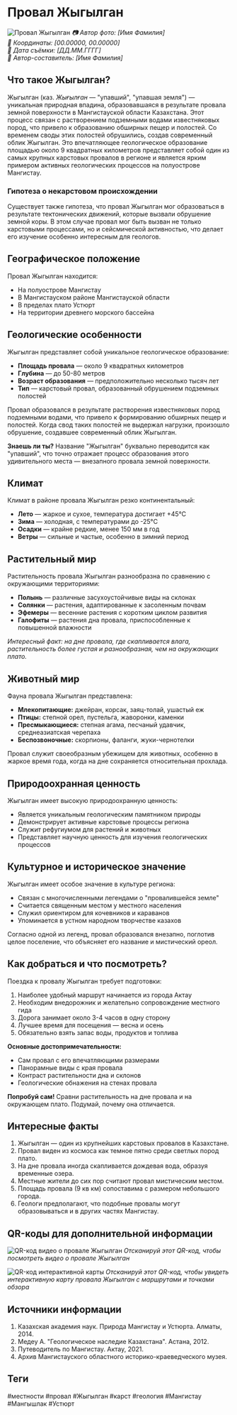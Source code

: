 # Провал Жыгылган

![Провал Жыгылган](../assets/images/locations/zhygylgan.jpg)
*📷 Автор фото: [Имя Фамилия]*  
*📍 Координаты: [00.00000, 00.00000]*  
*📆 Дата съёмки: [ДД.ММ.ГГГГ]*  
*👤 Автор-составитель: [Имя Фамилия]*

## Что такое Жыгылган?

Жыгылган (каз. *Жығылған* — "упавший", "упавшая земля") — уникальная природная впадина, образовавшаяся в результате провала земной поверхности в Мангистауской области Казахстана. Этот процесс связан с растворением подземными водами известняковых пород, что привело к образованию обширных пещер и полостей. Со временем своды этих полостей обрушились, создав современный облик Жыгылган. Это впечатляющее геологическое образование площадью около 9 квадратных километров представляет собой один из самых крупных карстовых провалов в регионе и является ярким примером активных геологических процессов на полуострове Мангистау.

### Гипотеза о некарстовом происхождении

Существует также гипотеза, что провал Жыгылган мог образоваться в результате тектонических движений, которые вызвали обрушение земной коры. В этом случае провал мог быть вызван не только карстовыми процессами, но и сейсмической активностью, что делает его изучение особенно интересным для геологов.

## Географическое положение

Провал Жыгылган находится:
- На полуострове Мангистау
- В Мангистауском районе Мангистауской области
- В пределах плато Устюрт
- На территории древнего морского бассейна

## Геологические особенности

Жыгылган представляет собой уникальное геологическое образование:

- **Площадь провала** — около 9 квадратных километров
- **Глубина** — до 50-80 метров
- **Возраст образования** — предположительно несколько тысяч лет
- **Тип** — карстовый провал, образованный обрушением подземных полостей

Провал образовался в результате растворения известняковых пород подземными водами, что привело к формированию обширных пещер и полостей. Когда свод таких полостей не выдержал нагрузки, произошло обрушение, создавшее современный облик Жыгылган.

**Знаешь ли ты?**
Название "Жыгылган" буквально переводится как "упавший", что точно отражает процесс образования этого удивительного места — внезапного провала земной поверхности.

## Климат

Климат в районе провала Жыгылган резко континентальный:

- **Лето** — жаркое и сухое, температура достигает +45°C
- **Зима** — холодная, с температурами до -25°C
- **Осадки** — крайне редкие, менее 150 мм в год
- **Ветры** — сильные и частые, особенно в зимний период

## Растительный мир

Растительность провала Жыгылган разнообразна по сравнению с окружающими территориями:

- **Полынь** — различные засухоустойчивые виды на склонах
- **Солянки** — растения, адаптированные к засоленным почвам
- **Эфемеры** — весенние растения с коротким циклом развития
- **Галофиты** — растения дна провала, приспособленные к повышенной влажности

*Интересный факт: на дне провала, где скапливается влага, растительность более густая и разнообразная, чем на окружающих плато.*

## Животный мир

Фауна провала Жыгылган представлена:

- **Млекопитающие:** джейран, корсак, заяц-толай, ушастый еж
- **Птицы:** степной орел, пустельга, жаворонки, каменки
- **Пресмыкающиеся:** степная агама, песчаный удавчик, среднеазиатская черепаха
- **Беспозвоночные:** скорпионы, фаланги, жуки-чернотелки

Провал служит своеобразным убежищем для животных, особенно в жаркое время года, когда на дне сохраняется относительная прохлада.

## Природоохранная ценность

Жыгылган имеет высокую природоохранную ценность:

- Является уникальным геологическим памятником природы
- Демонстрирует активные карстовые процессы региона
- Служит рефугиумом для растений и животных
- Представляет научную ценность для изучения геологических процессов

## Культурное и историческое значение

Жыгылган имеет особое значение в культуре региона:

- Связан с многочисленными легендами о "провалившейся земле"
- Считается священным местом у местного населения
- Служил ориентиром для кочевников и караванов
- Упоминается в устном народном творчестве казахов

Согласно одной из легенд, провал образовался внезапно, поглотив целое поселение, что объясняет его название и мистический ореол.

## Как добраться и что посмотреть?

Поездка к провалу Жыгылган требует подготовки:

1. Наиболее удобный маршрут начинается из города Актау
2. Необходим внедорожник и желательно сопровождение местного гида
3. Дорога занимает около 3-4 часов в одну сторону
4. Лучшее время для посещения — весна и осень
5. Обязательно взять запас воды, продуктов и топлива

**Основные достопримечательности:**
- Сам провал с его впечатляющими размерами
- Панорамные виды с края провала
- Контраст растительности дна и склонов
- Геологические обнажения на стенах провала

**Попробуй сам!**
Сравни растительность на дне провала и на окружающем плато. Подумай, почему она отличается.

## Интересные факты

1. Жыгылган — один из крупнейших карстовых провалов в Казахстане.
2. Провал виден из космоса как темное пятно среди светлых пород плато.
3. На дне провала иногда скапливается дождевая вода, образуя временные озера.
4. Местные жители до сих пор считают провал мистическим местом.
5. Площадь провала (9 кв км) сопоставима с размером небольшого города.
6. Геологи предполагают, что подобные провалы могут образовываться и в других частях Мангистау.

## QR-коды для дополнительной информации

![QR-код видео о провале Жыгылган](../assets/qr_zhygylgan_video.png)
*Отсканируй этот QR-код, чтобы посмотреть видео о провале Жыгылган*

![QR-код интерактивной карты](../assets/qr_zhygylgan_map.png)
*Отсканируй этот QR-код, чтобы увидеть интерактивную карту провала Жыгылган с маршрутами и точками обзора*

## Источники информации

1. Казахская академия наук. Природа Мангистау и Устюрта. Алматы, 2014.
2. Медеу А. "Геологическое наследие Казахстана". Астана, 2012.
3. Путеводитель по Мангистау. Актау, 2021.
4. Архив Мангистауского областного историко-краеведческого музея.

## Теги

#местности #провал #Жыгылган #карст #геология #Мангистау #Мангышлак #Устюрт 